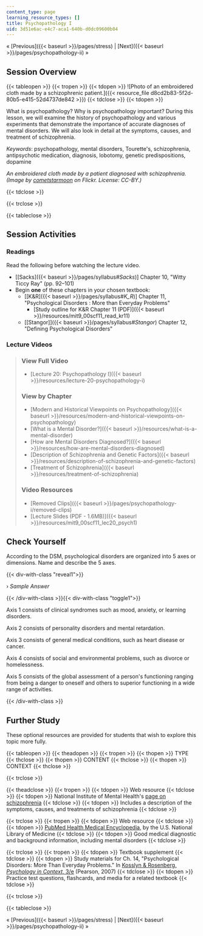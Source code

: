 ```yaml
---
content_type: page
learning_resource_types: []
title: Psychopathology I
uid: 3d51e6ac-e4c7-aca1-640b-d0dc09600b04
---
```


« [Previous]({{< baseurl >}}/pages/stress) | [Next]({{< baseurl >}}/pages/psychopathology-ii) »

Session Overview
----------------

{{< tableopen >}}
{{< tropen >}}
{{< tdopen >}}
![Photo of an embroidered cloth made by a schizophrenic patient.]({{< resource_file d8cd2b83-5f2d-80b5-e415-52d4737de842 >}})
{{< tdclose >}}
{{< tdopen >}}


What is psychopathology? Why is psychopathology important? During this lesson, we will examine the history of psychopathology and various experiments that demonstrate the importance of accurate diagnoses of mental disorders. We will also look in detail at the symptoms, causes, and treatment of schizophrenia.

_Keywords_: psychopathology, mental disorders, Tourette's, schizophrenia, antipsychotic medication, diagnosis, lobotomy, genetic predispositions, dopamine

_An embroidered cloth made by a patient diagnosed with schizophrenia. (Image by [cometstarmoon](http://www.flickr.com/photos/calistan/) on Flickr. License: CC-BY.)_


{{< tdclose >}}

{{< trclose >}}

{{< tableclose >}}

Session Activities
------------------

### Readings

Read the following before watching the lecture video.

*   \[[Sacks]({{< baseurl >}}/pages/syllabus#_Sacks_)\] Chapter 10, "Witty Ticcy Ray" (pp. 92–101)
*   Begin **one** of these chapters in your chosen textbook:
    *   \[[K&R]({{< baseurl >}}/pages/syllabus#_K_R_)\] Chapter 11, "Psychological Disorders : More than Everyday Problems"
        *   [Study outline for K&R Chapter 11 (PDF)]({{< baseurl >}}/resources/mit9_00scf11_read_kr11)
    *   [\[Stangor\]]({{< baseurl >}}/pages/syllabus#_Stangor_) Chapter 12, "Defining Psychological Disorders"

### Lecture Videos

> ### View Full Video
> 
> *   [Lecture 20: Psychopathology I]({{< baseurl >}}/resources/lecture-20-psychopathology-i)
> 
> ### View by Chapter
> 
> *   [Modern and Historical Viewpoints on Psychopathology]({{< baseurl >}}/resources/modern-and-historical-viewpoints-on-psychopathology)
> *   [What is a Mental Disorder?]({{< baseurl >}}/resources/what-is-a-mental-disorder)
> *   [How are Mental Disorders Diagnosed?]({{< baseurl >}}/resources/how-are-mental-disorders-diagnosed)
> *   [Description of Schizophrenia and Genetic Factors]({{< baseurl >}}/resources/description-of-schizophrenia-and-genetic-factors)
> *   [Treatment of Schizophrenia]({{< baseurl >}}/resources/treatment-of-schizophrenia)
> 
> ### Video Resources
> 
> *   [Removed Clips]({{< baseurl >}}/pages/psychopathology-i/removed-clips)
> *   [Lecture Slides (PDF - 1.6MB)]({{< baseurl >}}/resources/mit9_00scf11_lec20_psych1)

Check Yourself
--------------

According to the DSM, psychological disorders are organized into 5 axes or dimensions. Name and describe the 5 axes.

{{< div-with-class "reveal1">}}

› _Sample Answer_

{{< /div-with-class >}}{{< div-with-class "toggle1">}}

Axis 1 consists of clinical syndromes such as mood, anxiety, or learning disorders.

Axis 2 consists of personality disorders and mental retardation.

Axis 3 consists of general medical conditions, such as heart disease or cancer.

Axis 4 consists of social and environmental problems, such as divorce or homelessness.

Axis 5 consists of the global assessment of a person's functioning ranging from being a danger to oneself and others to superior functioning in a wide range of activities.

{{< /div-with-class >}}

Further Study
-------------

These optional resources are provided for students that wish to explore this topic more fully.

{{< tableopen >}}
{{< theadopen >}}
{{< tropen >}}
{{< thopen >}}
TYPE
{{< thclose >}}
{{< thopen >}}
CONTENT
{{< thclose >}}
{{< thopen >}}
CONTEXT
{{< thclose >}}

{{< trclose >}}

{{< theadclose >}}
{{< tropen >}}
{{< tdopen >}}
Web resource
{{< tdclose >}}
{{< tdopen >}}
National Institute of Mental Health's [page on schizophrenia](http://www.nimh.nih.gov/health/publications/schizophrenia/index.shtml)
{{< tdclose >}}
{{< tdopen >}}
Includes a description of the symptoms, causes, and treatments of schizophrenia
{{< tdclose >}}

{{< trclose >}}
{{< tropen >}}
{{< tdopen >}}
Web resource
{{< tdclose >}}
{{< tdopen >}}
[PubMed Health Medical Encyclopedia](https://www.ncbi.nlm.nih.gov/pubmed/), by the U.S. National Library of Medicine
{{< tdclose >}}
{{< tdopen >}}
Good medical diagnostic and background information, including mental disorders
{{< tdclose >}}

{{< trclose >}}
{{< tropen >}}
{{< tdopen >}}
Textbook supplement
{{< tdclose >}}
{{< tdopen >}}
Study materials for Ch. 14, "Psychological Disorders: More Than Everyday Problems." In [Kosslyn & Rosenberg, _Psychology in Context_, 3/e](http://www.pearsonhighered.com/educator/product/Fundamentals-of-Psychology-in-Context/9780205507573.page) (Pearson, 2007)
{{< tdclose >}}
{{< tdopen >}}
Practice test questions, flashcards, and media for a related textbook
{{< tdclose >}}

{{< trclose >}}

{{< tableclose >}}

« [Previous]({{< baseurl >}}/pages/stress) | [Next]({{< baseurl >}}/pages/psychopathology-ii) »